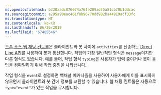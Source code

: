 ```yaml
---
ms.openlocfilehash: b320aadc876074a76fe209ad55a81cb70b1ddcac
ms.sourcegitcommit: a295a90eac461f8b96770dd902ba44919acf33fc
ms.translationtype: HT
ms.contentlocale: ko-KR
ms.lasthandoff: 06/26/2019
ms.locfileid: "67405546"
---
```

<a href="https://github.com/Microsoft/BotFramework-WebChat" target="_blank">오픈 소스 웹 채팅 컨트롤</a>은 클라이언트와 봇 사이에 `activities`를 전송하는 [Direct Line API](https://docs.botframework.com/restapi/directline3/#navtitle)를 사용하여 봇과 통신합니다. 작업의 가장 일반적인 형식은 `message`이지만 다른 형식도 있습니다. 예를 들어, 작업 형식 `typing`은 사용자가 입력 중이거나 봇이 응답을 컴파일하기 위해 작업 중임을 나타냅니다. 

작업 형식을 `event`로 설정하면 백채널 메커니즘을 사용하여 사용자에게 이를 표시하지 않으면서 클라이언트와 봇 간에 정보를 교환할 수 있습니다. 웹 채팅 컨트롤은 자동으로 `type="event"`가 있는 작업을 무시합니다.
